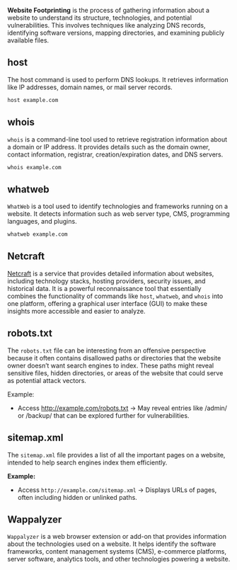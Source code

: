 **Website Footprinting** is the process of gathering information about a website to understand its structure, technologies, and potential vulnerabilities. This involves techniques like analyzing DNS records, identifying software versions, mapping directories, and examining publicly available files.

## host 
The host command is used to perform DNS lookups. It retrieves information like IP addresses, domain names, or mail server records.

```bash
host example.com
```

## whois
`whois` is a command-line tool used to retrieve registration information about a domain or IP address. It provides details such as the domain owner, contact information, registrar, creation/expiration dates, and DNS servers.

```bash
whois example.com
```

## whatweb
`WhatWeb` is a tool used to identify technologies and frameworks running on a website. It detects information such as web server type, CMS, programming languages, and plugins.

```bash
whatweb example.com
```

## Netcraft
[Netcraft](https://www.netcraft.com/) is a service that provides detailed information about websites, including technology stacks, hosting providers, security issues, and historical data. It is a powerful reconnaissance tool that essentially combines the functionality of commands like `host`, `whatweb`, and `whois` into one platform, offering a graphical user interface (GUI) to make these insights more accessible and easier to analyze.

## robots.txt
The `robots.txt` file can be interesting from an offensive perspective because it often contains disallowed paths or directories that the website owner doesn’t want search engines to index. These paths might reveal sensitive files, hidden directories, or areas of the website that could serve as potential attack vectors.

Example:

- Access http://example.com/robots.txt → May reveal entries like /admin/ or /backup/ that can be explored further for vulnerabilities.

## sitemap.xml
The `sitemap.xml` file provides a list of all the important pages on a website, intended to help search engines index them efficiently.

**Example:**

- Access `http://example.com/sitemap.xml` → Displays URLs of pages, often including hidden or unlinked paths.

## Wappalyzer
`Wappalyzer` is a web browser extension or add-on that provides information about the technologies used on a website. It helps identify the software frameworks, content management systems (CMS), e-commerce platforms, server software, analytics tools, and other technologies powering a website.


